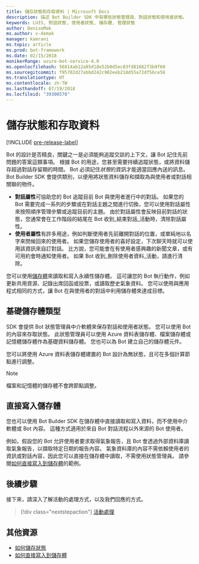 ```yaml
---
title: 儲存狀態和存取資料 | Microsoft Docs
description: 描述 Bot Builder SDK 中有哪些狀態管理員、對話狀態和使用者狀態。
keywords: LUIS, 對話狀態, 使用者狀態, 儲存體, 管理狀態
author: DeniseMak
ms.author: v-demak
manager: kamrani
ms.topic: article
ms.prod: bot-framework
ms.date: 02/15/2018
monikerRange: azure-bot-service-4.0
ms.openlocfilehash: 56814ab12a85d18e52b0d5ec83fd81682f3b9f60
ms.sourcegitcommit: f95702d27abbd242c902eeb218d55a72df56ce56
ms.translationtype: HT
ms.contentlocale: zh-TW
ms.lasthandoff: 07/19/2018
ms.locfileid: "39300578"
---
```

# <a name="save-state-and-access-data"></a>儲存狀態和存取資料
[!INCLUDE [pre-release-label](../includes/pre-release-label.md)]

Bot 的設計是否精良，關鍵之一是必須能夠追蹤交談的上下文，讓 Bot 記住先前問題的答案這類事項。
根據 Bot 的用途，您甚至需要持續追蹤狀態，或將資料儲存超過對話存留期的時間。
Bot 必須記住*狀態*的資訊才能適當回應內送的訊息。 Bot Builder SDK 會提供類別，以便用將狀態資料儲存和擷取為與使用者或對話相關聯的物件。

* **對話屬性**可協助您的 Bot 追蹤目前 Bot 與使用者進行中的對話。 如果您的 Bot 需要完成一系列的步驟或在對話主題之間進行切換，您可以使用對話屬性來按照順序管理步驟或追蹤目前的主題。 由於對話屬性會反映目前對話的狀態，您通常會在工作階段的結尾在 Bot 收到_結束對話_活動時，清除對話屬性。
* **使用者屬性**有許多用途，例如判斷使用者先前離開對話的位置，或單純地以名字來問候回來的使用者。 如果您儲存使用者的喜好設定，下次聊天時就可以使用該資訊來自訂對話。 比方說，您可能會在有使用者感興趣的新聞文章，或有可用約會時通知使用者。 如果 Bot 收到_刪除使用者資料_活動，請進行清除。

您可以使用[儲存體](bot-builder-howto-v4-storage.md)來讀取和寫入永續性儲存體。 這可讓您的 Bot 執行動作，例如更新共用資源、記錄出席回函或投票，或讀取歷史氣象資料。 您可以使用與應用程式相同的方式，讓 Bot 在與使用者的對話中利用儲存體來達成目標。

<!-- 
*Conversation state* pertains to the current conversation that the user is having with your bot. When the conversation ends, your bot deletes this data.

You can also store *user state* that persists after a conversation ends. For example, if you store a user's preferences, you can use that information to customize the conversation the next time you chat. For example, you might alert the user to a news article about a topic that interests her, or alert a user when an appointment becomes available. 
-->

<!-- You should generally avoid saving state using a global variable or function closures.
Doing so will create issues when you want to scale out your bot. Instead, use the conversation state and user state middleware that the BotBuilder SDK provides --> 


## <a name="types-of-underlying-storage"></a>基礎儲存體類型

SDK 會提供 Bot 狀態管理員中介軟體來保存對話和使用者狀態。 您可以使用 Bot 的內容來存取狀態。 此狀態管理員可以使用 Azure 資料表儲存體、檔案儲存體或記憶體儲存體作為基礎資料儲存體。 您也可以為 Bot 建立自己的儲存體元件。

您可以將使用 Azure 資料表儲存體建置的 Bot 設計為無狀態，且可在多個計算節點進行調整。

> [!NOTE] 
> 檔案和記憶體的儲存體不會跨節點調整。

## <a name="writing-directly-to-storage"></a>直接寫入儲存體

您也可以使用 Bot Builder SDK 在儲存體中直接讀取和寫入資料，而不使用中介軟體或 Bot 內容。 這種方式適用於來自 Bot 對話流程以外來源的 Bot 使用者。

例如，假設您的 Bot 允許使用者要求取得氣象報告，且 Bot 會透過外部資料庫讀取氣象報告，以擷取特定日期的報告內容。 氣象資料庫的內容不需依賴使用者的資訊或對話內容，因此您可以直接在儲存體中讀取，不需使用狀態管理員。  請參閱[如何直接寫入到儲存體](bot-builder-howto-v4-storage.md)的範例。

## <a name="next-steps"></a>後續步驟

接下來，請深入了解活動的處理方式，以及我們回應的方式。

> [!div class="nextstepaction"]
> [活動處理](bot-builder-concept-activity-processing.md)

## <a name="additional-resources"></a>其他資源

- [如何儲存狀態](bot-builder-howto-v4-state.md)
- [如何直接寫入到儲存體](bot-builder-howto-v4-storage.md)
